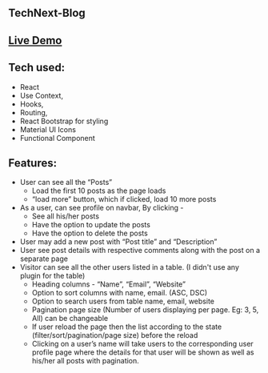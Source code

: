 ## TechNext-Blog
## [Live Demo]()
## Tech used:
- React
- Use Context, 
- Hooks, 
- Routing,
- React Bootstrap for styling
- Material UI Icons
- Functional Component

## Features:
- User can see all the “Posts”
  - Load the first 10 posts as the page loads
  - “load more” button, which if clicked, load 10 more posts
- As a user, can see profile on navbar, By clicking -
  - See all his/her posts
  - Have the option to update the posts
  - Have the option to delete the posts
- User may add a new post with “Post title” and “Description”
- User see post details with respective comments along with the post on a separate page
- Visitor can see all the other users listed in a table. (I didn't use any plugin for the table)
    - Heading columns - “Name”, “Email”, “Website”
    - Option to sort columns with name, email. (ASC, DSC)
    - Option to search users from table name, email, website
    - Pagination page size (Number of users displaying per page. Eg: 3, 5, All) can
       be changeable
    - If user reload the page then the list according to the state
       (filter/sort/pagination/page size) before the reload
    - Clicking on a user’s name will take users to the corresponding user profile page
       where the details for that user will be shown as well as his/her all posts with
       pagination.
